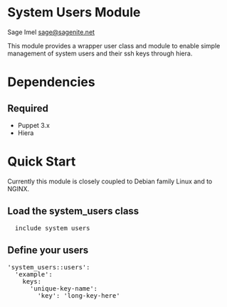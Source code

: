 # System Users Module

Sage Imel <sage@sagenite.net>

This module provides a wrapper user class and module to enable simple management of
system users and their ssh keys through hiera.

# Dependencies

## Required
* Puppet 3.x
* Hiera

# Quick Start

Currently this module is closely coupled to Debian family Linux and to NGINX.

## Load the system_users class
<pre>
  include system_users
</pre>

## Define your users
<pre>
'system_users::users':
  'example':
    keys:
      'unique-key-name':
        'key': 'long-key-here'
</pre>
